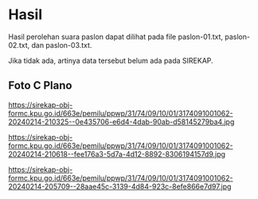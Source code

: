 # Hasil

Hasil perolehan suara paslon dapat dilihat pada file paslon-01.txt, paslon-02.txt, dan paslon-03.txt.

Jika tidak ada, artinya data tersebut belum ada pada SIREKAP.

## Foto C Plano

https://sirekap-obj-formc.kpu.go.id/663e/pemilu/ppwp/31/74/09/10/01/3174091001062-20240214-210325--0e435706-e6d4-4dab-90ab-d58145279ba4.jpg

https://sirekap-obj-formc.kpu.go.id/663e/pemilu/ppwp/31/74/09/10/01/3174091001062-20240214-210618--fee176a3-5d7a-4d12-8892-8306194157d9.jpg

https://sirekap-obj-formc.kpu.go.id/663e/pemilu/ppwp/31/74/09/10/01/3174091001062-20240214-205709--28aae45c-3139-4d84-923c-8efe866e7d97.jpg
